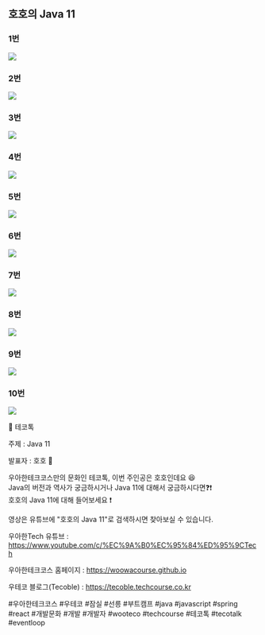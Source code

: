 ## 호호의 Java 11

### 1번

![](001.png)

### 2번

![](002.png)

### 3번

![](003.png)

### 4번

![](004.png)

### 5번

![](005.png)

### 6번

![](006.png)

### 7번

![](007.png)

### 8번

![](008.png)

### 9번

![](009.png)

### 10번

![](010.png)


📮 테코톡

주제 : Java 11

발표자 : 호호 🎅

우아한테크코스만의 문화인 테코톡, 이번 주인공은 호호인데요 😆  
Java의 버전과 역사가 궁금하시거나
Java 11에 대해서 궁금하시다면❓❗️<br>
호호의 Java 11에 대해 들어보세요 ❗️

영상은 유튜브에 "호호의 Java 11"로 검색하시면 찾아보실 수 있습니다.

우아한Tech 유튜브 : https://www.youtube.com/c/%EC%9A%B0%EC%95%84%ED%95%9CTech

우아한테크코스 홈페이지 : https://woowacourse.github.io

우테코 블로그(Tecoble) : https://tecoble.techcourse.co.kr

#우아한테크코스 #우테코 #잠실 #선릉 #부트캠프 #java #javascript #spring #react #개발문화 #개발 #개발자 #wooteco #techcourse #테코톡 #tecotalk #eventloop
